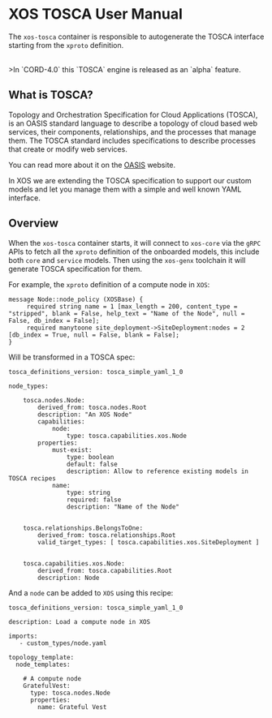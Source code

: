# XOS TOSCA User Manual

The `xos-tosca` container is responsible to autogenerate the TOSCA interface starting from the `xproto` definition.

<br/>
>In `CORD-4.0` this `TOSCA` engine is released as an `alpha` feature.

## What is TOSCA?

Topology and Orchestration Specification for Cloud Applications (TOSCA), is an OASIS standard language to describe a topology of cloud based web services, their components, relationships, and the processes that manage them. The TOSCA standard includes specifications to describe processes that create or modify web services.

You can read more about it on the [OASIS](https://www.oasis-open.org/committees/tc_home.php?wg_abbrev=tosca) website.

In XOS we are extending the TOSCA specification to support our custom models and let you manage them with a simple and well known YAML interface.

## Overview

When the `xos-tosca` container starts, it will connect to `xos-core` via the `gRPC` APIs to fetch all the `xproto` definition of the onboarded models, this include both `core` and `service` models. Then using the `xos-genx` toolchain it will generate TOSCA specification for them.

For example, the `xproto` definition of a compute node in `XOS`:
```
message Node::node_policy (XOSBase) {
     required string name = 1 [max_length = 200, content_type = "stripped", blank = False, help_text = "Name of the Node", null = False, db_index = False];
     required manytoone site_deployment->SiteDeployment:nodes = 2 [db_index = True, null = False, blank = False];
}
```

Will be transformed in a TOSCA spec:
```
tosca_definitions_version: tosca_simple_yaml_1_0

node_types:

    tosca.nodes.Node:
        derived_from: tosca.nodes.Root
        description: "An XOS Node"
        capabilities:
            node:
                type: tosca.capabilities.xos.Node
        properties:
            must-exist:
                type: boolean
                default: false
                description: Allow to reference existing models in TOSCA recipes
            name:
                type: string
                required: false
                description: "Name of the Node"
            

    tosca.relationships.BelongsToOne:
        derived_from: tosca.relationships.Root
        valid_target_types: [ tosca.capabilities.xos.SiteDeployment ]
    

    tosca.capabilities.xos.Node:
        derived_from: tosca.capabilities.Root
        description: Node
```

And a `node` can be added to `XOS` using this recipe:
```
tosca_definitions_version: tosca_simple_yaml_1_0

description: Load a compute node in XOS

imports:
   - custom_types/node.yaml

topology_template:
  node_templates:

    # A compute node
    GratefulVest:
      type: tosca.nodes.Node
      properties:
        name: Grateful Vest
```